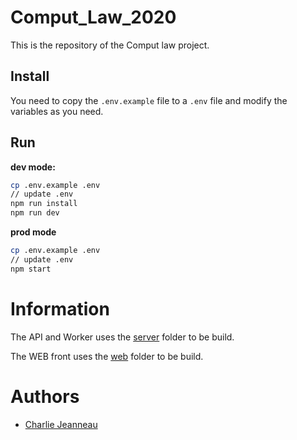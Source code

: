 # Comput_Law_2020

This is the repository of the Comput law project.

## Install

You need to copy the `.env.example` file to a `.env` file and modify the variables as you need.

## Run

**dev mode:**

```bash
cp .env.example .env
// update .env
npm run install
npm run dev
```

**prod mode**

```bash
cp .env.example .env
// update .env
npm start
```

# Information

The API and Worker uses the [server](./server) folder to be build.

The WEB front uses the [web](./web) folder to be build.

# Authors
* [Charlie Jeanneau](https://github.com/JeSuisCharlie1)
